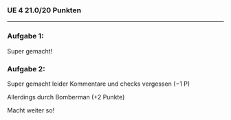 ### UE	4	21.0/20	Punkten
----------------------------
### Aufgabe 1:
Super gemacht!
### Aufgabe 2:
Super gemacht leider Kommentare und checks vergessen (−1 P)

Allerdings durch Bomberman (+2 Punkte)

Macht weiter so! 
